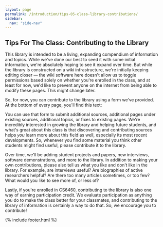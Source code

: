 ```yaml
---
layout: page
permalink: /introduction/tips-05-class-library-contributions/
sidebar:
  nav: "side-nav"
---
```


## Tips For The Class: Contributing to the Library

This library is intended to be a living, expanding compendium of information and topics. While we've done our best to seed it with some initial information, we're absolutely hoping to see it expand over time. But while the library is constructed on a wiki infrastructure, we're initially keeping editing closer&nbsp;— the wiki software here doesn't allow us to toggle permissions based solely on whether you're enrolled in the class, and at least for now, we'd like to prevent anyone on the internet from being able to modify these pages. This might change later.

So, for now, you can contribute to the library using a form we've provided. At the bottom of every page, you'll find this text:

You can use that form to submit additional sources, additional pages under existing sources, additional topics, or fixes to existing pages. We're incredibly interested in growing the library and helping future students, and what's great about this class is that discovering and contributing sources helps _you_ learn more about this field as well, especially its most recent developments. So, whenever you find some material you think other students might find useful, please contribute it to the library.

Over time, we'll be adding student projects and papers, new interviews, software demonstrations, and more to the library. In addition to making your own contributions, please also tell us what you like and don't like in the library. For example, are interviews useful? Are biographies of active researchers helpful? Are there too many articles sometimes, or too few? What would you like to see more of, or less of?

Lastly, if you're enrolled in CS6460, contributing to the library is also one way of earning participation credit. We evaluate participation as anything you do to make the class better for your classmates, and contributing to the library of information is certainly a way to do that. So, we encourage you to contribute!

{% include footer.html %}

